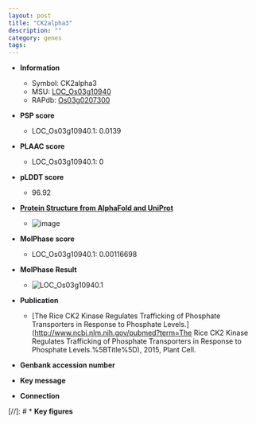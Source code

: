 ```yaml
---
layout: post
title: "CK2alpha3"
description: ""
category: genes
tags: 
---
```


* **Information**  
    + Symbol: CK2alpha3  
    + MSU: [LOC_Os03g10940](http://rice.plantbiology.msu.edu/cgi-bin/ORF_infopage.cgi?orf=LOC_Os03g10940)  
    + RAPdb: [Os03g0207300](http://rapdb.dna.affrc.go.jp/viewer/gbrowse_details/irgsp1?name=Os03g0207300)  

* **PSP score**  
    + LOC_Os03g10940.1: 0.0139 

* **PLAAC score**  
    + LOC_Os03g10940.1: 0 

* **pLDDT score**
    + 96.92

* **[Protein Structure from AlphaFold and UniProt](https://www.uniprot.org/uniprotkb/Q10Q71/entry#structure)**
    + ![image](https://ricepsp.github.io/images/Q1/AF-Q10Q71-F1.png)

* **MolPhase score**
    + LOC_Os03g10940.1: 0.00116698

* **MolPhase Result**
    + ![LOC_Os03g10940.1](https://304243504.github.io/Pictures/LOC_Os03g/LOC_Os03g10940.1.png)

* **Publication**  
    + [The Rice CK2 Kinase Regulates Trafficking of Phosphate Transporters in Response to Phosphate Levels.](http://www.ncbi.nlm.nih.gov/pubmed?term=The Rice CK2 Kinase Regulates Trafficking of Phosphate Transporters in Response to Phosphate Levels.%5BTitle%5D), 2015, Plant Cell.

* **Genbank accession number**  

* **Key message**  

* **Connection**  

[//]: # * **Key figures**  


